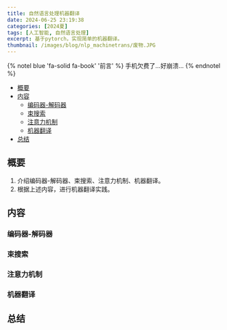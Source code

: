 ```yaml
---
title: 自然语言处理机器翻译
date: 2024-06-25 23:19:38
categories: [2024夏]
tags: [人工智能, 自然语言处理]
excerpt: 基于pytorch，实现简单的机器翻译。
thumbnail: /images/blog/nlp_machinetrans/废物.JPG
---
```


{% notel blue 'fa-solid fa-book' '前言' %}
手机欠费了...好崩溃...
{% endnotel %}

- [概要](#概要)
- [内容](#内容)
  - [编码器-解码器](#编码器-解码器)
  - [束搜索](#束搜索)
  - [注意力机制](#注意力机制)
  - [机器翻译](#机器翻译)
- [总结](#总结)

## 概要

1. 介绍编码器-解码器、束搜索、注意力机制、机器翻译。
2. 根据上述内容，进行机器翻译实践。

## 内容

### 编码器-解码器



### 束搜索

### 注意力机制

### 机器翻译

## 总结
